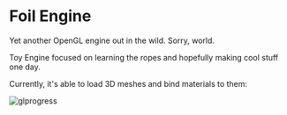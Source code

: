 # Foil Engine

Yet another OpenGL engine out in the wild. Sorry, world.

Toy Engine focused on learning the ropes and hopefully making cool stuff one day.

Currently, it's able to load 3D meshes and bind materials to them:

![glprogress](https://user-images.githubusercontent.com/36165212/201566285-7b51e7c2-5895-4bb8-8b2d-d0a836be548a.gif)
